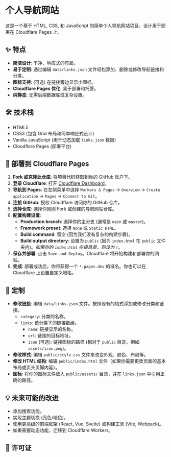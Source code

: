 # 个人导航网站

这是一个基于 HTML, CSS, 和 JavaScript 的简单个人导航网站项目，设计用于部署在 Cloudflare Pages 上。

## ✨ 特点

* **简洁设计**: 干净、响应式的布局。
* **易于定制**: 通过编辑 `data/links.json` 文件轻松添加、删除或修改导航链接和分类。
* **图标支持**: (可选) 在链接旁边显示小图标。
* **Cloudflare Pages 优化**: 易于部署和托管。
* **纯静态**: 无需后端数据库或复杂设置。

## 🛠️ 技术栈

* HTML5
* CSS3 (包含 Grid 布局和简单响应式设计)
* Vanilla JavaScript (用于动态加载 `links.json` 数据)
* Cloudflare Pages (部署平台)

## 🚀 部署到 Cloudflare Pages

1.  **Fork 或克隆此仓库**: 将项目代码获取到你的 GitHub 账户下。
2.  **登录 Cloudflare**: 打开 [Cloudflare Dashboard](https://dash.cloudflare.com/)。
3.  **导航到 Pages**: 在左侧菜单中选择 `Workers & Pages` -> `Overview` -> `Create application` -> `Pages` -> `Connect to Git`。
4.  **连接 GitHub**: 授权 Cloudflare 访问你的 GitHub 仓库。
5.  **选择仓库**: 选择你刚刚 Fork 或创建的导航网站仓库。
6.  **配置构建设置**:
    * **Production branch**: 选择你的主分支 (通常是 `main` 或 `master`)。
    * **Framework preset**: 选择 `None` 或 `Static HTML`。
    * **Build command**: 留空 (因为我们没有复杂的构建步骤)。
    * **Build output directory**: 设置为 `public` (因为 `index.html` 在 `public` 文件夹内)。*如果你的 `index.html` 在根目录，则设为 `/`*。
7.  **保存并部署**: 点击 `Save and Deploy`。Cloudflare 将开始构建和部署你的网站。
8.  **完成**: 部署成功后，你将获得一个 `*.pages.dev` 的域名。你也可以在 Cloudflare 上设置自定义域名。

## 🔧 定制

* **修改链接**: 编辑 `data/links.json` 文件。按照现有的格式添加或修改分类和链接。
    * `category`: 分类的名称。
    * `links`: 该分类下的链接数组。
        * `name`: 链接显示的名称。
        * `url`: 链接的目标地址。
        * `icon` (可选): 链接图标的路径 (相对于 `public` 目录，例如 `assets/icon.png`)。
* **修改样式**: 编辑 `public/style.css` 文件来改变外观、颜色、布局等。
* **修改 HTML 结构**: 编辑 `public/index.html` 文件（如果你需要更改页面的基本布局或页头页脚内容）。
* **图标**: 将你的图标文件放入 `public/assets/` 目录，并在 `links.json` 中引用正确的路径。

## 💡 未来可能的改进

* 添加搜索功能。
* 实现主题切换 (亮色/暗色)。
* 使用更高级的前端框架 (React, Vue, Svelte) 或构建工具 (Vite, Webpack)。
* 如果需要动态功能，迁移到 Cloudflare Workers。
## 📄 许可证
